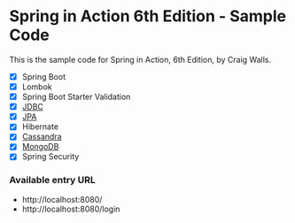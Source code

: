# Spring in Action 6th Edition - Sample Code

This is the sample code for Spring in Action, 6th Edition, by Craig Walls.

- [x] Spring Boot
- [X] Lombok
- [X] Spring Boot Starter Validation
- [X] [JDBC](https://github.com/canessaalvamiguel/spring-in-action-6th/tree/tacocloud-Using-relational-db-h2-spring-data-jdbc)
- [x] [JPA](https://github.com/canessaalvamiguel/spring-in-action-6th/tree/tacocloud-Using-relational-db-h2-spring-data-jpa)
- [x] Hibernate
- [X] [Cassandra](https://github.com/canessaalvamiguel/spring-in-action-6th/tree/tacocloud-Using-noSql-Apache-Cassandra)
- [X] [MongoDB](https://github.com/canessaalvamiguel/spring-in-action-6th/tree/tacocloud-Using-noSql-MongoDB)
- [x] Spring Security

### Available entry URL
- http://localhost:8080/
- http://localhost:8080/login
